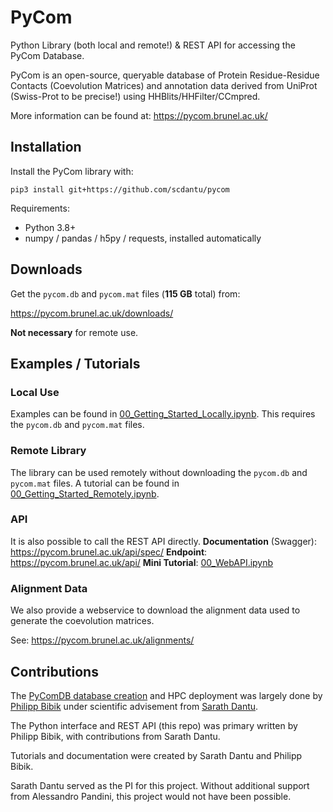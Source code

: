 
# PyCom

Python Library (both local and remote!) & REST API for accessing the PyCom Database.

PyCom is an open-source, queryable database of Protein Residue-Residue Contacts (Coevolution Matrices) and annotation data derived from UniProt (Swiss-Prot to be precise!) using HHBlits/HHFilter/CCmpred.

More information can be found at: https://pycom.brunel.ac.uk/

## Installation

Install the PyCom library with:

`pip3 install git+https://github.com/scdantu/pycom`

Requirements:
- Python 3.8+
- numpy / pandas / h5py / requests, installed automatically

## Downloads

Get the `pycom.db` and `pycom.mat` files (**115 GB** total) from:

https://pycom.brunel.ac.uk/downloads/

**Not necessary** for remote use.


## Examples / Tutorials

### Local Use

Examples can be found in [00_Getting_Started_Locally.ipynb](https://github.com/scdantu/pycom/blob/main/tutorials/00_Getting_Started_Locally.ipynb).
This requires the `pycom.db` and `pycom.mat` files.

### Remote Library

The library can be used remotely without downloading the `pycom.db` and `pycom.mat` files.
A tutorial can be found in [00_Getting_Started_Remotely.ipynb](https://github.com/scdantu/pycom/blob/main/tutorials/00_Getting_Started_Remotely.ipynb).

### API

It is also possible to call the REST API directly.
**Documentation** (Swagger): https://pycom.brunel.ac.uk/api/spec/
**Endpoint**: https://pycom.brunel.ac.uk/api/
**Mini Tutorial**: [00_WebAPI.ipynb](https://github.com/scdantu/pycom/blob/main/tutorials/00_WebAPI.ipynb)

### Alignment Data

We also provide a webservice to download the alignment data used to generate the coevolution matrices.

See: https://pycom.brunel.ac.uk/alignments/

## Contributions

The [PyComDB database creation](https://github.com/cemiu/pycom_generator) and HPC deployment was largely done by [Philipp Bibik](https://github.com/cemiu) under scientific advisement from [Sarath Dantu](https://github.com/scdantu).

The Python interface and REST API (this repo) was primary written by Philipp Bibik, with contributions from Sarath Dantu.

Tutorials and documentation were created by Sarath Dantu and Philipp Bibik.

Sarath Dantu served as the PI for this project. Without additional support from Alessandro Pandini, this project would not have been possible.